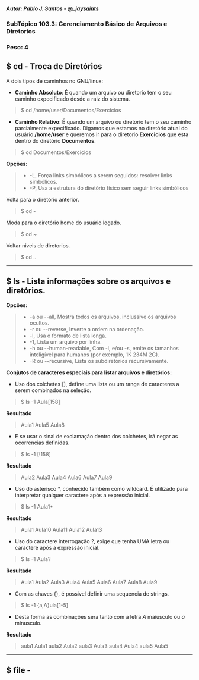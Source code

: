 ##### Autor: Pablo J. Santos - [@_jaysaints](#code)
### SubTópico 103.3: Gerenciamento Básico de Arquivos e Diretorios
### Peso: 4

## $ cd - Troca de Diretórios
A dois tipos de caminhos no GNU/linux:
- __Caminho Absoluto__: É quando um arquivo ou diretorio tem o seu caminho expecificado desde a raiz do sistema.
> $ cd /home/user/Documentos/Exercicios

- __Caminho Relativo__: É quando um arquivo ou diretorio tem o seu caminho parcialmente expecificado. Digamos que estamos no diretório atual do usuário **/home/user** e queremos ir para o diretorio **Exercicios** que esta dentro do diretório **Documentos**.
> $ cd Documentos/Exercicios

**Opções:**
> - -L, Força links simbólicos a serem seguidos: resolver links simbólicos.
> - -P, Usa a estrutura do diretório físico sem seguir links simbólicos

Volta para o diretório anterior.
> $ cd -

Moda para o diretório home do usuário logado.
> $ cd ~ 

Voltar niveis de diretorios.
> $ cd ..

______

## $ ls - Lista informações sobre os arquivos e diretórios.
**Opções:**
> - -a ou --all, Mostra todos os arquivos, inclussive os arquivos ocultos.
> - -r ou --reverse, Inverte a ordem na ordenação.
> - -l, Usa o formato de lista longa.
> - -1, Lista um arquivo por linha.
> - -h ou --human-readable, Com -l, e/ou -s, emite os tamanhos inteligível para humanos (por exemplo, 1K 234M 2G).
> - -R ou --recursive, Lista os subdiretórios recursivamente. 

**Conjutos de caracteres especiais para listar arquivos e diretórios:**

- Uso dos colchetes [], define uma lista ou um range de caracteres a serem combinados na seleção. 
> $ ls -1 Aula[158]

**Resultado**
> Aula1
> Aula5
> Aula8

- E se usar o sinal de exclamação dentro dos colchetes, irá negar as ocorrencias definidas.
> $ ls -1 [!158]

**Resultado**
> Aula2
> Aula3
> Aula4
> Aula6
> Aula7
> Aula9

- Uso do asterisco *, conhecido também como wildcard. É utilizado para interpretar qualquer caractere após a expressão inicial.
> $ ls -1 Aula1*

**Resultado**
> Aula1
> Aula10
> Aula11
> Aula12
> Aula13

- Uso do caractere interrogação ?, exige que tenha UMA letra ou caractere após a expressão inicial.
> $ ls -1 Aula?

**Resultado**
> Aula1
> Aula2
> Aula3
> Aula4
> Aula5
> Aula6
> Aula7
> Aula8
> Aula9

- Com as chaves {}, é possivel definir uma sequencia de strings.
> $ ls -1 {a,A}ula[1-5]
- Desta forma as combinações sera tanto com a letra _A_ maiusculo ou _a_ minusculo.

**Resultado**
> aula1
> Aula1
> aula2
> Aula2
> aula3
> Aula3
> aula4
> Aula4
> aula5
> Aula5

______

## $ file - 
